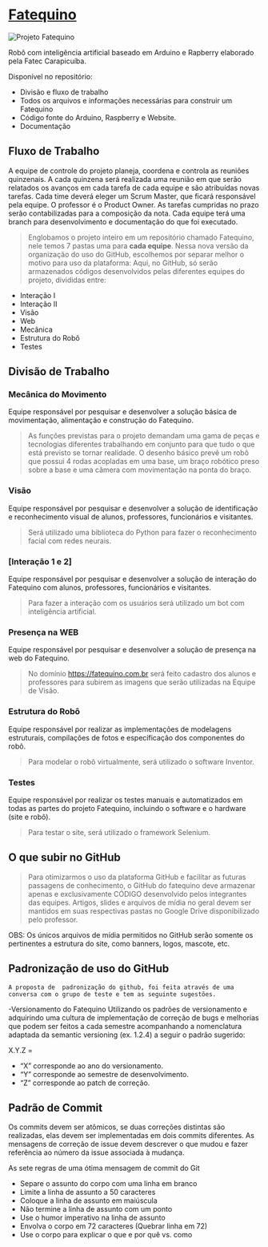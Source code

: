 # [Fatequino](https://fatequino.com.br/)

![Projeto Fatequino](https://raw.githubusercontent.com/Fatequino/Fatequino/master/Controle/Imagens/Anota%C3%A7%C3%A3o%202020-05-11%20121530.png)

Robô com inteligência artificial baseado em Arduino e Rapberry elaborado pela Fatec Carapicuíba.

Disponível no repositório:
* Divisão e fluxo de trabalho
* Todos os arquivos e informações necessárias para construir um Fatequino
* Código fonte do Arduino, Raspberry e Website.
* Documentação

## Fluxo de Trabalho
A equipe de controle do projeto planeja, coordena e controla as reuniões quinzenais. A cada quinzena será realizada uma reunião em que serão relatados os avanços em cada tarefa de cada equipe e são atribuídas novas tarefas. Cada time deverá eleger um Scrum Master, que ficará responsável pela equipe. O professor é o Product Owner. As tarefas cumpridas no prazo serão contabilizadas para a composição da nota.
Cada equipe terá uma branch para desenvolvimento e documentação do que foi executado.

>Englobamos o projeto inteiro em um repositório chamado Fatequino, nele temos 7 pastas uma para **cada equipe**. Nessa nova versão da organização do uso do GitHub, escolhemos por separar melhor o motivo para uso da plataforma: Aqui, no GitHub, só serão armazenados códigos desenvolvidos pelas diferentes equipes do projeto, divididas entre:

* Interação I
* Interação II
* Visão
* Web
* Mecânica
* Estrutura do Robô
* Testes

## Divisão de Trabalho

### Mecânica do Movimento
Equipe responsável por pesquisar e desenvolver a solução básica de movimentação, alimentação e construção do Fatequino.

>As funções previstas para o projeto demandam uma gama de peças e tecnologias diferentes trabalhando em conjunto para que tudo o que está previsto se tornar realidade. O desenho básico prevê um robô que possui 4 rodas acopladas em uma base, um braço robótico preso sobre a base e uma câmera com movimentação na ponta do braço. 

### Visão
Equipe responsável por pesquisar e desenvolver a solução de identificação e reconhecimento visual de alunos, professores, funcionários e visitantes.

>Será utilizado uma biblioteca do Python para fazer o reconhecimento facial com redes neurais.

### [Interação 1 e 2]
Equipe responsável por pesquisar e desenvolver a solução de interação do Fatequino com alunos, professores, funcionários e visitantes.

>Para fazer a interação com os usuários será utilizado um bot com inteligência artificial.

### Presença na WEB
Equipe responsável por pesquisar e desenvolver a solução de presença na web do Fatequino.

>No domínio https://fatequino.com.br será feito cadastro dos alunos e professores para subirem as imagens que serão utilizadas na Equipe de Visão.

### Estrutura do Robô
Equipe responsável por realizar as implementações de modelagens estruturais, compilações de fotos e especificação dos componentes do robô.

>Para modelar o robô virtualmente, será utilizado o software Inventor.

### Testes
Equipe responsável por realizar os testes manuais e automatizados em todas as partes do projeto Fatequino, incluindo o software e o hardware (site e robô).

>Para testar o site, será utilizado o framework Selenium.

## O que subir no GitHub

>Para otimizarmos o uso da plataforma GitHub e facilitar as futuras passagens de conhecimento, o GitHub do fatequino deve armazenar apenas e exclusivamente CÓDIGO desenvolvido pelos integrantes das equipes. Artigos, slides e arquivos de mídia no geral devem ser mantidos em suas respectivas pastas no Google Drive disponibilizado pelo professor.

OBS: Os únicos arquivos de mídia permitidos no GitHub serão somente os pertinentes a estrutura do site, como banners, logos, mascote, etc.

## Padronização de uso do GitHub
    A proposta de  padronização do github, foi feita através de uma conversa com o grupo de teste e tem as seguinte sugestões.

-Versionamento do Fatequino
        Utilizando os padrões de versionamento e adquirindo uma cultura de implementação de correção de bugs e melhorias que podem ser feitos a cada semestre acompanhando a nomenclatura adaptada da semantic versioning (ex. 1.2.4)  a seguir o padrão sugerido: 

X.Y.Z =  

* “X” corresponde ao ano do versionamento.        
* “Y”  corresponde ao semestre de desenvolvimento.
* “Z”  corresponde ao patch de correção.

## Padrão de Commit

Os commits devem ser atômicos, se duas correções distintas são realizadas, elas devem ser implementadas em dois commits diferentes. As mensagens de correção de issue devem descrever o que mudou e fazer referência ao número da issue associada à mudança. 

As sete regras de uma ótima mensagem de commit do Git 
* Separe o assunto do corpo com uma linha em branco
* Limite a linha de assunto a 50 caracteres
* Coloque a linha de assunto em maiúscula
* Não termine a linha de assunto com um ponto
* Use o humor imperativo na linha de assunto
* Envolva o corpo em 72 caracteres (Quebrar linha em 72) 
* Use o corpo para explicar o que e por quê vs. como
